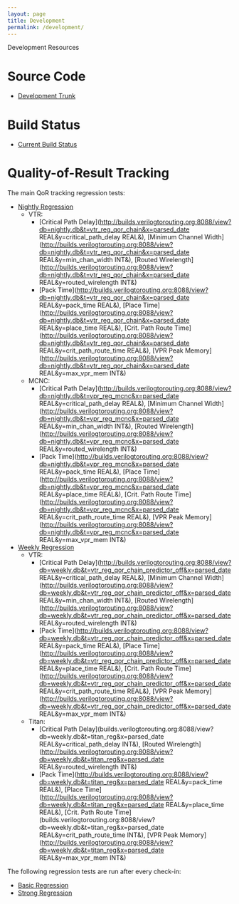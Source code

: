 ```yaml
---
layout: page
title: Development
permalink: /development/
---
```


Development Resources

Source Code
===========

* [Development Trunk](https://github.com/verilog-to-routing/vtr-verilog-to-routing)

Build Status
============

* [Current Build Status](http://builds.verilogtorouting.org:8080/waterfall)

Quality-of-Result Tracking
==========================

The main QoR tracking regression tests:

* [Nightly Regression](http://builds.verilogtorouting.org:8088/view?db=nightly.db)
  * VTR:
    * [Critical Path Delay](http://builds.verilogtorouting.org:8088/view?db=nightly.db&t=vtr_reg_qor_chain&x=parsed_date REAL&y=critical_path_delay REAL&),
      [Minimum Channel Width](http://builds.verilogtorouting.org:8088/view?db=nightly.db&t=vtr_reg_qor_chain&x=parsed_date REAL&y=min_chan_width INT&),
      [Routed Wirelength](http://builds.verilogtorouting.org:8088/view?db=nightly.db&t=vtr_reg_qor_chain&x=parsed_date REAL&y=routed_wirelength INT&)
    * [Pack Time](http://builds.verilogtorouting.org:8088/view?db=nightly.db&t=vtr_reg_qor_chain&x=parsed_date REAL&y=pack_time REAL&),
      [Place Time](http://builds.verilogtorouting.org:8088/view?db=nightly.db&t=vtr_reg_qor_chain&x=parsed_date REAL&y=place_time REAL&),
      [Crit. Path Route Time](http://builds.verilogtorouting.org:8088/view?db=nightly.db&t=vtr_reg_qor_chain&x=parsed_date REAL&y=crit_path_route_time REAL&),
      [VPR Peak Memory](http://builds.verilogtorouting.org:8088/view?db=nightly.db&t=vtr_reg_qor_chain&x=parsed_date REAL&y=max_vpr_mem INT&)
  * MCNC:
    * [Critical Path Delay](http://builds.verilogtorouting.org:8088/view?db=nightly.db&t=vpr_reg_mcnc&x=parsed_date REAL&y=critical_path_delay REAL&),
      [Minimum Channel Width](http://builds.verilogtorouting.org:8088/view?db=nightly.db&t=vpr_reg_mcnc&x=parsed_date REAL&y=min_chan_width INT&),
      [Routed Wirelength](http://builds.verilogtorouting.org:8088/view?db=nightly.db&t=vpr_reg_mcnc&x=parsed_date REAL&y=routed_wirelength INT&)
    * [Pack Time](http://builds.verilogtorouting.org:8088/view?db=nightly.db&t=vpr_reg_mcnc&x=parsed_date REAL&y=pack_time REAL&),
      [Place Time](http://builds.verilogtorouting.org:8088/view?db=nightly.db&t=vpr_reg_mcnc&x=parsed_date REAL&y=place_time REAL&),
      [Crit. Path Route Time](http://builds.verilogtorouting.org:8088/view?db=nightly.db&t=vpr_reg_mcnc&x=parsed_date REAL&y=crit_path_route_time REAL&),
      [VPR Peak Memory](http://builds.verilogtorouting.org:8088/view?db=nightly.db&t=vpr_reg_mcnc&x=parsed_date REAL&y=max_vpr_mem INT&)
* [Weekly Regression](http://builds.verilogtorouting.org:8088/view?db=weekly.db)
  * VTR:
    * [Critical Path Delay](http://builds.verilogtorouting.org:8088/view?db=weekly.db&t=vtr_reg_qor_chain_predictor_off&x=parsed_date REAL&y=critical_path_delay REAL&),
      [Minimum Channel Width](http://builds.verilogtorouting.org:8088/view?db=weekly.db&t=vtr_reg_qor_chain_predictor_off&x=parsed_date REAL&y=min_chan_width INT&),
      [Routed Wirelength](http://builds.verilogtorouting.org:8088/view?db=weekly.db&t=vtr_reg_qor_chain_predictor_off&x=parsed_date REAL&y=routed_wirelength INT&)
    * [Pack Time](http://builds.verilogtorouting.org:8088/view?db=weekly.db&t=vtr_reg_qor_chain_predictor_off&x=parsed_date REAL&y=pack_time REAL&),
      [Place Time](http://builds.verilogtorouting.org:8088/view?db=weekly.db&t=vtr_reg_qor_chain_predictor_off&x=parsed_date REAL&y=place_time REAL&),
      [Crit. Path Route Time](http://builds.verilogtorouting.org:8088/view?db=weekly.db&t=vtr_reg_qor_chain_predictor_off&x=parsed_date REAL&y=crit_path_route_time REAL&),
      [VPR Peak Memory](http://builds.verilogtorouting.org:8088/view?db=weekly.db&t=vtr_reg_qor_chain_predictor_off&x=parsed_date REAL&y=max_vpr_mem INT&)
  * Titan:
    * [Critical Path Delay](builds.verilogtorouting.org:8088/view?db=weekly.db&t=titan_reg&x=parsed_date REAL&y=critical_path_delay INT&),
      [Routed Wirelength](http://builds.verilogtorouting.org:8088/view?db=weekly.db&t=titan_reg&x=parsed_date REAL&y=routed_wirelength INT&)
    * [Pack Time](http://builds.verilogtorouting.org:8088/view?db=weekly.db&t=titan_reg&x=parsed_date REAL&y=pack_time REAL&),
      [Place Time](http://builds.verilogtorouting.org:8088/view?db=weekly.db&t=titan_reg&x=parsed_date REAL&y=place_time REAL&),
      [Crit. Path Route Time](builds.verilogtorouting.org:8088/view?db=weekly.db&t=titan_reg&x=parsed_date REAL&y=crit_path_route_time INT&),
      [VPR Peak Memory](http://builds.verilogtorouting.org:8088/view?db=weekly.db&t=titan_reg&x=parsed_date REAL&y=max_vpr_mem INT&)

The following regression tests are run after every check-in:

* [Basic Regression](http://builds.verilogtorouting.org:8088/view?db=basic.db)
* [Strong Regression](http://builds.verilogtorouting.org:8088/view?db=strong.db)

